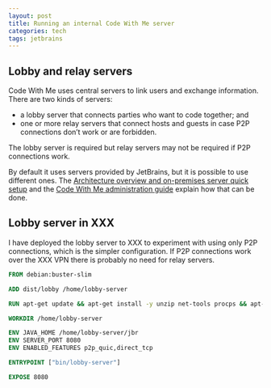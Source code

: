 ```yaml
---
layout: post
title: Running an internal Code With Me server
categories: tech
tags: jetbrains 
---
```


## Lobby and relay servers

Code With Me uses central servers to link users and exchange information. There are two kinds of servers:

- a lobby server that connects parties who want to code together; and
- one or more relay servers that connect hosts and guests in case P2P connections don’t work or are forbidden.

The lobby server is required but relay servers may not be required if P2P connections work.

By default it uses servers provided by JetBrains, but it is possible to use different ones.
The [Architecture overview and on-premises server quick setup](https://jetbrains.com/help/cwm/code-with-me-quick-setup.html)
and the [Code With Me administration guide](https://jetbrains.com/help/cwm/code-with-me-administration-guide.html)
explain how that can be done.

## Lobby server in XXX

I have deployed the lobby server to XXX to experiment with using only P2P connections, which is the simpler
configuration. If P2P connections work over the XXX VPN there is probably no need for relay servers.


```Dockerfile
FROM debian:buster-slim

ADD dist/lobby /home/lobby-server

RUN apt-get update && apt-get install -y unzip net-tools procps && apt-get clean

WORKDIR /home/lobby-server

ENV JAVA_HOME /home/lobby-server/jbr
ENV SERVER_PORT 8080
ENV ENABLED_FEATURES p2p_quic,direct_tcp

ENTRYPOINT ["bin/lobby-server"]

EXPOSE 8080
```
